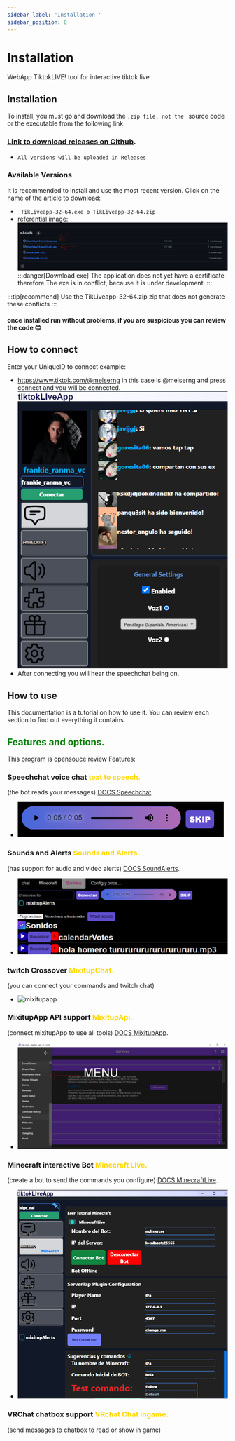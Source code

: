 ```yaml
---
sidebar_label: 'Installation '
sidebar_position: 0
---
```

# Installation

WebApp TiktokLIVE!
tool for interactive tiktok live
## Installation
To install, you must go and download the ```.zip file, not the ``` source code or the executable from the following link:
### [Link to download releases on Github](https://github.com/nglmercer/Tiktok-Live-TTS-APPv2/releases).
- ``All versions will be uploaded in Releases``

### Available Versions
It is recommended to install and use the most recent version. Click on the name of the article to download:
- ```  TikLiveapp-32-64.exe o TikLiveapp-32-64.zip  ``` 
- referential image:
![Release108](../../../../docs/img2/Release108.png)
:::danger[Download exe]
The application does not yet have a certificate therefore
The exe is in conflict, because it is under development.
:::

:::tip[recommend]
Use the TikLiveapp-32-64.zip zip that does not generate these conflicts
:::
#### once installed run without problems, if you are suspicious you can review the code 😊
## How to connect
Enter your UniqueID to connect example:
- https://www.tiktok.com/@melserng in this case is @melserng
and press connect and you will be connected.
![Uniqueidimg](../../../../docs/img2/uniqueid.png)
- After connecting you will hear the speechchat being on.

## How to use
This documentation is a tutorial on how to use it. You can review each section to find out everything it contains.
## <font color="Green">Features and options.</font>

This program is opensouce review
Features:
### Speechchat voice chat <font color="Gold">text to speech.</font>

(the bot reads your messages) [DOCS Speechchat](/DOCS/1FSpeechchat). 
- ![Audio Player](../../../../docs/img2/Reproductor.png)
### Sounds and Alerts <font color="Gold">Sounds and Alerts.</font>
(has support for audio and video alerts) [DOCS SoundAlerts](/DOCS/2FSounAlerts). 
- ![Soundalerts](../../../../docs/img2/Soundalerts.png) 
### twitch Crossover <font color="Gold">MixitupChat.</font>
(you can connect your commands and twitch chat)
-  ![mixitupapp](https://mixitupapp.com/images/screenshot-long.png)
### MixitupApp API support <font color="Gold">MixitupApi.</font>
(connect mixitupApp to use all tools) [DOCS MixitupApp](/DOCS/MixitupApp/Introduccion).
- ![MixitupappMenu](../../../../docs/MixitupApp/Mixitupappmenu.png) 
### Minecraft interactive Bot  <font color="Gold">Minecraft Live.</font>
(create a bot to send the commands you configure) [DOCS MinecraftLive](/DOCS/MinecraftLive/Minecraft%20Live).
- ![minecraftlive](../../../../docs/MinecraftLive/minecraftlive.png)
### VRChat chatbox support  <font color="Gold">VRchat Chat ingame.</font>
(send messages to chatbox to read or show in game)